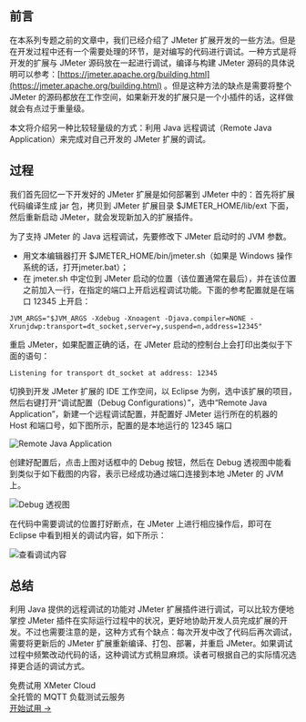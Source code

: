 ## 前言

在本系列专题之前的文章中，我们已经介绍了 JMeter 扩展开发的一些方法。但是在开发过程中还有一个需要处理的环节，是对编写的代码进行调试。一种方式是将开发的扩展与 JMeter 源码放在一起进行调试，编译与构建 JMeter 源码的具体说明可以参考：[https://jmeter.apache.org/building.html](https://jmeter.apache.org/building.html) 。但是这种方法的缺点是需要将整个 JMeter 的源码都放在工作空间，如果新开发的扩展只是一个小插件的话，这样做就会有点过于重量级。

本文将介绍另一种比较轻量级的方式：利用 Java 远程调试（Remote Java Application）来完成对自己开发的 JMeter 扩展的调试。


## 过程

我们首先回忆一下开发好的 JMeter 扩展是如何部署到 JMeter 中的：首先将扩展代码编译生成 jar 包，拷贝到 JMeter 扩展目录 $JMETER_HOME/lib/ext 下面，然后重新启动 JMeter，就会发现新加入的扩展插件。

为了支持 JMeter 的 Java 远程调试，先要修改下 JMeter 启动时的 JVM 参数。

- 用文本编辑器打开 $JMETER_HOME/bin/jmeter.sh（如果是 Windows 操作系统的话，打开jmeter.bat）；
- 在 jmeter.sh 中定位到 JMeter 启动的位置（该位置通常在最后），并在该位置之前加入一行，在指定的端口上开启远程调试功能。下面的参考配置就是在端口 12345 上开启：

```
JVM_ARGS="$JVM_ARGS -Xdebug -Xnoagent -Djava.compiler=NONE -Xrunjdwp:transport=dt_socket,server=y,suspend=n,address=12345"
```

重启 JMeter，如果配置正确的话，在 JMeter 启动的控制台上会打印出类似于下面的语句：

```
Listening for transport dt_socket at address: 12345
```

切换到开发 JMeter 扩展的 IDE 工作空间，以 Eclipse 为例，选中该扩展的项目，然后右键打开“调试配置（Debug Configurations）”，选中“Remote Java Application”，新建一个远程调试配置，并配置好 JMeter 运行所在的机器的 Host 和端口号，如下图所示，配置的是本地运行的 12345 端口

![Remote Java Application](https://assets.emqx.com/images/2168e1d0b1430e45807637a08c3a9c71.png)

创建好配置后，点击上图对话框中的 Debug 按钮，然后在 Debug 透视图中能看到类似于如下截图的内容，表示已经成功通过端口连接到本地 JMeter 的 JVM 上。

![Debug 透视图](https://assets.emqx.com/images/b7e28e4f21912bb37f7f325e405010ac.png)

在代码中需要调试的位置打好断点，在 JMeter 上进行相应操作后，即可在 Eclipse 中看到相关的调试内容，如下所示：

![查看调试内容](https://assets.emqx.com/images/0c9a912e6f119d66120a43153265d3d3.png)


## 总结

利用 Java 提供的远程调试的功能对 JMeter 扩展插件进行调试，可以比较方便地掌控 JMeter 插件在实际运行过程中的状况，更好地协助开发人员完成扩展的开发。不过也需要注意的是，这种方式有个缺点：每次开发中改了代码后再次调试，需要将更新后的 JMeter 扩展重新编译、打包、部署，并重启 JMeter。如果调试过程中频繁改动代码的话，这种调试方式稍显麻烦。读者可根据自己的实际情况选择更合适的调试方式。





<section class="promotion">
    <div>
        免费试用 XMeter Cloud
        <div class="is-size-14 is-text-normal has-text-weight-normal">全托管的 MQTT 负载测试云服务</div>
    </div>
    <a href="https://accounts-zh.emqx.com/signup?continue=https%3A%2F%2Fxmeter-cloud.emqx.com%2FcommercialPage.html" class="button is-gradient px-5">开始试用 →</a>
</section>
